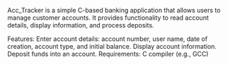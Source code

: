 Acc_Tracker is a simple C-based banking application that allows users to manage customer accounts. It provides functionality to read account details, display information, and process deposits.

Features:
    Enter account details: account number, user name, date of creation, account type, and initial balance.
    Display account information.
    Deposit funds into an account.
Requirements:
    C compiler (e.g., GCC)
